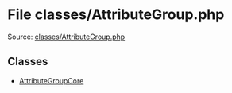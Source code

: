 File classes/AttributeGroup.php
=========

Source: [classes/AttributeGroup.php](https://github.com/PrestaShop/PrestaShop/blob/1.6.1.3/classes/AttributeGroup.php)


Classes
-------

* [AttributeGroupCore](class.AttributeGroupCore.md)

